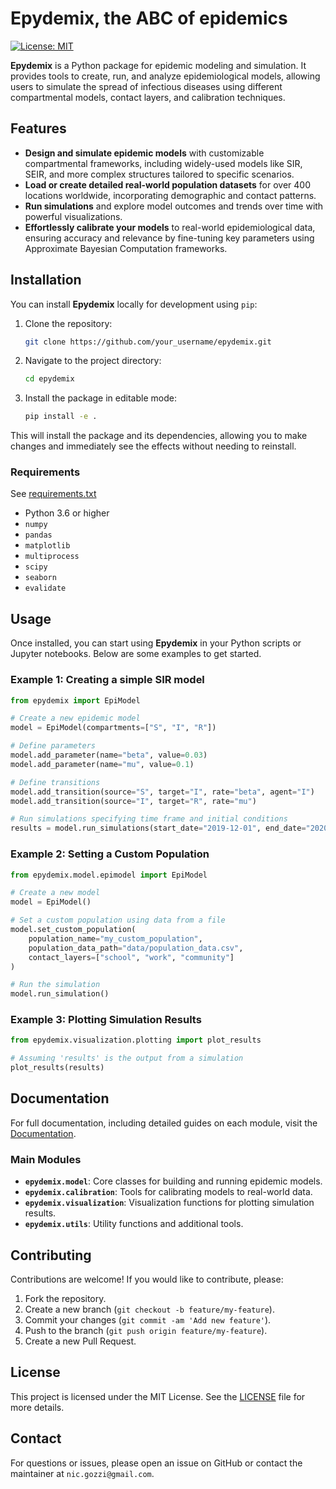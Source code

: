# Epydemix, the ABC of epidemics
[![License: MIT](https://img.shields.io/badge/License-MIT-yellow.svg)](https://opensource.org/licenses/MIT)


**Epydemix** is a Python package for epidemic modeling and simulation. It provides tools to create, run, and analyze epidemiological models, allowing users to simulate the spread of infectious diseases using different compartmental models, contact layers, and calibration techniques.

## Features

- **Design and simulate epidemic models** with customizable compartmental frameworks, including widely-used models like SIR, SEIR, and more complex structures tailored to specific scenarios.
- **Load or create detailed real-world population datasets** for over 400 locations worldwide, incorporating demographic and contact patterns.
- **Run simulations** and explore model outcomes and trends over time with powerful visualizations.
- **Effortlessly calibrate your models** to real-world epidemiological data, ensuring accuracy and relevance by fine-tuning key parameters using Approximate Bayesian Computation frameworks.


## Installation

You can install **Epydemix** locally for development using `pip`:

1. Clone the repository:

   ```bash
   git clone https://github.com/your_username/epydemix.git
   ```

2. Navigate to the project directory:

   ```bash
   cd epydemix
   ```

3. Install the package in editable mode:

   ```bash
   pip install -e .
   ```

This will install the package and its dependencies, allowing you to make changes and immediately see the effects without needing to reinstall.

### Requirements

See [requirements.txt](https://github.com/ngozzi/epydemix/blob/main/requirements.txt)
- Python 3.6 or higher
- `numpy`
- `pandas`
- `matplotlib`
- `multiprocess`
- `scipy`
- `seaborn`
- `evalidate`

## Usage

Once installed, you can start using **Epydemix** in your Python scripts or Jupyter notebooks. Below are some examples to get started.

### Example 1: Creating a simple SIR model

```python
from epydemix import EpiModel

# Create a new epidemic model
model = EpiModel(compartments=["S", "I", "R"])

# Define parameters
model.add_parameter(name="beta", value=0.03)
model.add_parameter(name="mu", value=0.1)

# Define transitions 
model.add_transition(source="S", target="I", rate="beta", agent="I")
model.add_transition(source="I", target="R", rate="mu")

# Run simulations specifying time frame and initial conditions
results = model.run_simulations(start_date="2019-12-01", end_date="2020-04-01", S=99990, I=10)
```

### Example 2: Setting a Custom Population

```python
from epydemix.model.epimodel import EpiModel

# Create a new model
model = EpiModel()

# Set a custom population using data from a file
model.set_custom_population(
    population_name="my_custom_population",
    population_data_path="data/population_data.csv",
    contact_layers=["school", "work", "community"]
)

# Run the simulation
model.run_simulation()
```

### Example 3: Plotting Simulation Results

```python
from epydemix.visualization.plotting import plot_results

# Assuming 'results' is the output from a simulation
plot_results(results)
```

## Documentation

For full documentation, including detailed guides on each module, visit the [Documentation](https://github.com/your_username/epydemix/wiki).

### Main Modules

- **`epydemix.model`**: Core classes for building and running epidemic models.
- **`epydemix.calibration`**: Tools for calibrating models to real-world data.
- **`epydemix.visualization`**: Visualization functions for plotting simulation results.
- **`epydemix.utils`**: Utility functions and additional tools.


## Contributing

Contributions are welcome! If you would like to contribute, please:

1. Fork the repository.
2. Create a new branch (`git checkout -b feature/my-feature`).
3. Commit your changes (`git commit -am 'Add new feature'`).
4. Push to the branch (`git push origin feature/my-feature`).
5. Create a new Pull Request.

## License

This project is licensed under the MIT License. See the [LICENSE](LICENSE) file for more details.

## Contact

For questions or issues, please open an issue on GitHub or contact the maintainer at `nic.gozzi@gmail.com`.
